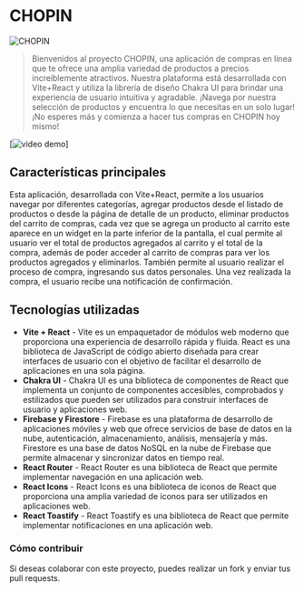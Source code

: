 # CHOPIN

![CHOPIN](https://chopin-git-preentrega3gracis-ggracis.vercel.app/chopin.png)

> Bienvenidos al proyecto CHOPIN, una aplicación de compras en línea que te
> ofrece una amplia variedad de productos a precios increíblemente atractivos.
> Nuestra plataforma está desarrollada con Vite+React y utiliza la librería de
> diseño Chakra UI para brindar una experiencia de usuario intuitiva y
> agradable. ¡Navega por nuestra selección de productos y encuentra lo que
> necesitas en un solo lugar! ¡No esperes más y comienza a hacer tus compras en
> CHOPIN hoy mismo!

[![video demo](https://www.youtube.com/watch?v=yaU5CJW0Bj8)]

## Características principales

Esta aplicación, desarrollada con Vite+React, permite a los usuarios navegar por
diferentes categorías, agregar productos desde el listado de productos o desde
la página de detalle de un producto, eliminar productos del carrito de compras,
cada vez que se agrega un producto al carrito este aparece en un widget en la
parte inferior de la pantalla, el cual permite al usuario ver el total de
productos agregados al carrito y el total de la compra, además de poder acceder
al carrito de compras para ver los productos agregados y eliminarlos. También
permite al usuario realizar el proceso de compra, ingresando sus datos
personales. Una vez realizada la compra, el usuario recibe una notificación de
confirmación.

## Tecnologías utilizadas

- **Vite + React** - Vite es un empaquetador de módulos web moderno que
  proporciona una experiencia de desarrollo rápida y fluida. React es una
  biblioteca de JavaScript de código abierto diseñada para crear interfaces de
  usuario con el objetivo de facilitar el desarrollo de aplicaciones en una sola
  página.
- **Chakra UI** - Chakra UI es una biblioteca de componentes de React que
  implementa un conjunto de componentes accesibles, comprobados y estilizados
  que pueden ser utilizados para construir interfaces de usuario y aplicaciones
  web.
- **Firebase y Firestore** - Firebase es una plataforma de desarrollo de
  aplicaciones móviles y web que ofrece servicios de base de datos en la nube,
  autenticación, almacenamiento, análisis, mensajería y más. Firestore es una
  base de datos NoSQL en la nube de Firebase que permite almacenar y sincronizar
  datos en tiempo real.
- **React Router** - React Router es una biblioteca de React que permite
  implementar navegación en una aplicación web.
- **React Icons** - React Icons es una biblioteca de iconos de React que
  proporciona una amplia variedad de iconos para ser utilizados en aplicaciones
  web.
- **React Toastify** - React Toastify es una biblioteca de React que permite
  implementar notificaciones en una aplicación web.

### Cómo contribuir

Si deseas colaborar con este proyecto, puedes realizar un fork y enviar tus pull
requests.
